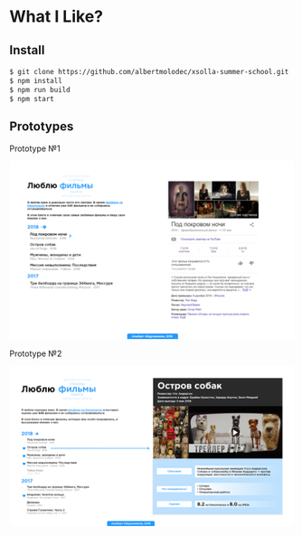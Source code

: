 # What I Like?

## Install

```
$ git clone https://github.com/albertmolodec/xsolla-summer-school.git
$ npm install
$ npm run build
$ npm start
```

## Prototypes

Prototype №1

![Prototype №1](src/images/prototype_1.png)

Prototype №2

![Prototype №2](src/images/prototype_2.png)
